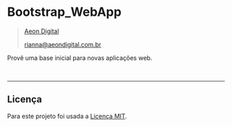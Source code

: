 Bootstrap_WebApp
=================

> [Aeon Digital](http://www.aeondigital.com.br)
>
> rianna@aeondigital.com.br



Provê uma base inicial para novas aplicações web.


&nbsp;

________________________________________________________________________________________________________________________



## Licença

Para este projeto foi usada a [Licença MIT](LICENCE.md).
